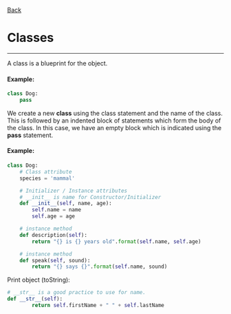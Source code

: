 [Back](/main/oop.md)

# Classes
---

A class is a blueprint for the object.

#### Example:
```python
class Dog:
    pass
```

We create a new **class** using the class statement and the name of the class. This is followed by an indented block of statements which form the body of the class. In this case, we have an empty block which is indicated using the **pass** statement.

#### Example:
```python
class Dog:
    # Class attribute
    species = 'mammal'

    # Initializer / Instance attributes
    # __init__ is name for Constructor/Initializer
    def __init__(self, name, age):
        self.name = name
        self.age = age

    # instance method
    def description(self):
        return "{} is {} years old".format(self.name, self.age)

    # instance method
    def speak(self, sound):
        return "{} says {}".format(self.name, sound)

```
Print object (toString):
```python
# __str__ is a good practice to use for name.
def __str__(self):
        return self.firstName + " " + self.lastName
```
